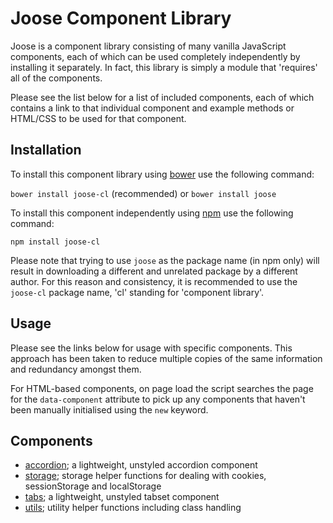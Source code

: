 # Joose Component Library

Joose is a component library consisting of many vanilla JavaScript components, each of which can be used completely independently by installing it separately. In fact, this library is simply a module that 'requires' all of the components.

Please see the list below for a list of included components, each of which contains a link to that individual component and example methods or HTML/CSS to be used for that component.

## Installation

To install this component library using [bower](http://bower.io/search/?q=joose-cl) use the following command:

`bower install joose-cl` (recommended) or `bower install joose`

To install this component independently using [npm](https://www.npmjs.com/package/joose-accordion) use the following command:

`npm install joose-cl`

Please note that trying to use `joose` as the package name (in npm only) will result in downloading a different and unrelated package by a different author. For this reason and consistency, it is recommended to use the `joose-cl` package name, 'cl' standing for 'component library'.

## Usage

Please see the links below for usage with specific components. This approach has been taken to reduce multiple copies of the same information and redundancy amongst them.

For HTML-based components, on page load the script searches the page for the `data-component` attribute to pick up any components that haven't been manually initialised using the `new` keyword.

## Components

  * [accordion](https://github.com/scoobster17/joose-accordion); a lightweight, unstyled accordion component
  * [storage](https://github.com/scoobster17/joose-storage); storage helper functions for dealing with cookies, sessionStorage and localStorage
  * [tabs](https://github.com/scoobster17/joose-tabs); a lightweight, unstyled tabset component
  * [utils](https://github.com/scoobster17/joose-utils); utility helper functions including class handling